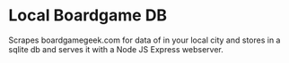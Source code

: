 # Local Boardgame DB

Scrapes boardgamegeek.com for data of in your local city and stores in a sqlite db and serves it with a Node JS Express webserver.
